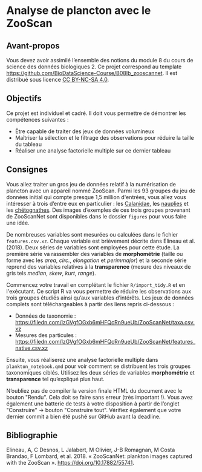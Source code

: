 # Analyse de plancton avec le ZooScan

## Avant-propos

Vous devez avoir assimilé l’ensemble des notions du module 8 du cours de science des données biologiques 2. Ce projet correspond au template <https://github.com/BioDataScience-Course/B08Ib_zooscannet>. Il est distribué sous licence [CC BY-NC-SA 4.0](https://creativecommons.org/licenses/by-nc-sa/4.0/).

## Objectifs

Ce projet est individuel et cadré. Il doit vous permettre de démontrer les compétences suivantes :

-   Être capable de traiter des jeux de données volumineux
-   Maîtriser la sélection et le filtrage des observations pour réduire la taille du tableau
-   Réaliser une analyse factorielle multiple sur ce dernier tableau

## Consignes

Vous allez traiter un gros jeu de données relatif à la numérisation de plancton avec un appareil nommé ZooScan. Parmi les 93 groupes du jeu de données initial qui compte presque 1,5 million d'entrées, vous allez vous intéresser à trois d’entre eux en particulier : les [Calanidae](https://econum.github.io/zooimage_mesozooplankton_guide2/copepoda.html), les [nauplies](https://econum.github.io/zooimage_mesozooplankton_guide2/crustacea.html#sec-nauplii) et les [chétognathes](https://econum.github.io/zooimage_mesozooplankton_guide2/chaetognatha.html). Des images d’exemples de ces trois groupes provenant de ZooScanNet sont disponibles dans le dossier `figures` pour vous faire une idée.

De nombreuses variables sont mesurées ou calculées dans le fichier `features.csv.xz`. Chaque variable est brièvement décrite dans Elineau et al. (2018). Deux séries de variables sont employées pour cette étude. La première série va rassembler des variables de **morphométrie** (taille ou forme avec les *area*, *circ.*, *elongation* et *perimmajor*) et la seconde série reprend des variables relatives à la **transparence** (mesure des niveaux de gris tels *median*, *skew*, *kurt*, *range*).

Commencez votre travail en complétant le fichier `R/import_tidy.R` et en l'exécutant. Ce script R va vous permettre de réduire les observations aux trois groupes étudiés ainsi qu’aux variables d’intérêts. Les jeux de données complets sont téléchargeables à partir des liens repris ci-dessous :

-   Données de taxonomie : <https://filedn.com/lzGVgfOGxb6mHFQcRn9ueUb/ZooScanNet/taxa.csv.xz>
-   Mesures des particules : <https://filedn.com/lzGVgfOGxb6mHFQcRn9ueUb/ZooScanNet/features_native.csv.xz>

Ensuite, vous réaliserez une analyse factorielle multiple dans `plankton_notebook.qmd` pour voir comment se distribuent les trois groupes taxonomiques ciblés. Utilisez les deux séries de variables **morphométrie** et **transparence** tel qu’expliqué plus haut.

N’oubliez pas de compiler la version finale HTML du document avec le bouton "Rendu". Cela doit se faire sans erreur (très important !). Vous avez également une batterie de tests à votre disposition à partir de l’onglet "Construire" -\> bouton "Construire tout". Vérifiez également que votre dernier commit a bien été pushé sur GitHub avant la deadline.

## Bibliographie

Elineau, A, C Desnos, L Jalabert, M Olivier, J-B Romagnan, M Costa Brandao, F Lombard, et al. 2018. « ZooScanNet: plankton images captured with the ZooScan ». <https://doi.org/10.17882/55741>.
